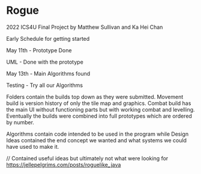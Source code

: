 # Rogue
2022 ICS4U Final Project by Matthew Sullivan and Ka Hei Chan <p>
Early Schedule for getting started

May 11th - Prototype Done <p>
UML - Done with the prototype <p>
May 13th - Main Algorithms found <p>
Testing - Try all our Algorithms<p>
 
Folders contain the builds top down as they were submitted. Movement build is version history of only the tile map and graphics. Combat build has the main UI without functioning parts but with working combat and levelling. Eventually the builds were combined into full prototypes which are ordered by number. <p>

 Algorithms contain code intended to be used in the program while Design Ideas contained the end concept we wanted and what systems we could have used to make it.
  
  // Contained useful ideas but ultimately not what were looking for
https://jellepelgrims.com/posts/roguelike_java
